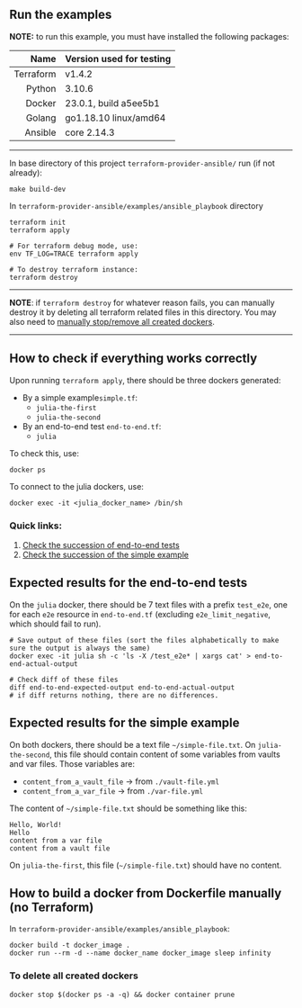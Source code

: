 ## Run the examples

**NOTE:** to run this example, you must have installed the following packages:

|       Name | Version used for testing  |
|-----------:|:--------------------------|
|  Terraform | v1.4.2                    |
|     Python | 3.10.6                    |
|     Docker | 23.0.1, build a5ee5b1     |
|     Golang | go1.18.10 linux/amd64     |
|    Ansible | core 2.14.3               |

------------------------------

In base directory of this project ``terraform-provider-ansible/`` run (if not already):
```shell
make build-dev
```

In ``terraform-provider-ansible/examples/ansible_playbook`` directory
```shell
terraform init
terraform apply

# For terraform debug mode, use:
env TF_LOG=TRACE terraform apply

# To destroy terraform instance:
terraform destroy
```
------
**NOTE**: if ``terraform destroy`` for whatever reason fails, you can manually destroy it by 
deleting all terraform related files in this directory. You may also need to [manually stop/remove all
created dockers](#to-delete-all-created-dockers).

------
##  How to check if everything works correctly
Upon running ``terraform apply``, there should be three dockers generated:
- By a simple example``simple.tf``:
    - ``julia-the-first`` 
    - ``julia-the-second``
- By an end-to-end test ``end-to-end.tf``:
    - ``julia``

To check this, use:
```shell
docker ps
```

To connect to the julia dockers, use:
```shell
docker exec -it <julia_docker_name> /bin/sh
```

### Quick links:
1. [Check the succession of end-to-end tests](#expected-results-for-the-end-to-end-tests)
2. [Check the succession of the simple example](#expected-results-for-the-simple-example)

## Expected results for the end-to-end tests
On the ``julia`` docker, there should be 7 text files with a prefix ``test_e2e``, one for each ``e2e`` resource in
``end-to-end.tf`` (excluding ``e2e_limit_negative``, which should fail to run).

```shell
# Save output of these files (sort the files alphabetically to make sure the output is always the same)
docker exec -it julia sh -c 'ls -X /test_e2e* | xargs cat' > end-to-end-actual-output

# Check diff of these files
diff end-to-end-expected-output end-to-end-actual-output
# if diff returns nothing, there are no differences.
```

## Expected results for the simple example
On both dockers, there should be a text file ``~/simple-file.txt``.
On ``julia-the-second``, this file should contain content of some variables from vaults and var files. Those variables are:
- ``content_from_a_vault_file`` → from ``./vault-file.yml``
- ``content_from_a_var_file``   → from ``./var-file.yml``

The content of ``~/simple-file.txt`` should be something like this:
```
Hello, World!
Hello
content from a var file
content from a vault file
```

On ``julia-the-first``, this file (``~/simple-file.txt``) should have no content.

## How to build a docker from Dockerfile manually (no Terraform)
In ``terraform-provider-ansible/examples/ansible_playbook``:
```shell
docker build -t docker_image .
docker run --rm -d --name docker_name docker_image sleep infinity
```

###  To delete all created dockers
```shell
docker stop $(docker ps -a -q) && docker container prune
```
